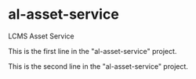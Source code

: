 # al-asset-service
LCMS Asset Service

This is the first line in the "al-asset-service" project.

This is the second line in the "al-asset-service" project.
